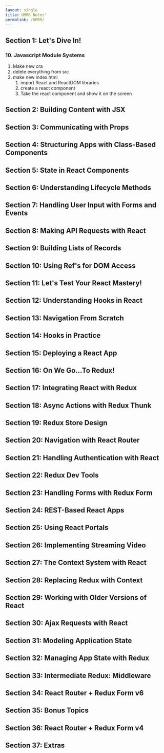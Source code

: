 ```yaml
---
layout: single
title: UMRR Notes"
permalink: /UMRR/
---
```



## Section 1: Let's Dive In!

### 10. Javascript Module Systems

1. Make new cra
2. delete everything from src
3. make new index.html
   1. import React and ReactDOM libraries
   2. create a react component
   3. Take the react component and show it on the screen

## Section 2: Building Content with JSX

## Section 3: Communicating with Props

## Section 4: Structuring Apps with Class-Based Components

## Section 5: State in React Components

## Section 6: Understanding Lifecycle Methods

## Section 7: Handling User Input with Forms and Events

## Section 8: Making API Requests with React

## Section 9: Building Lists of Records

## Section 10: Using Ref's for DOM Access

## Section 11: Let's Test Your React Mastery!

## Section 12: Understanding Hooks in React

## Section 13: Navigation From Scratch

## Section 14: Hooks in Practice

## Section 15: Deploying a React App

## Section 16: On We Go...To Redux!

## Section 17: Integrating React with Redux

## Section 18: Async Actions with Redux Thunk

## Section 19: Redux Store Design

## Section 20: Navigation with React Router

## Section 21: Handling Authentication with React

## Section 22: Redux Dev Tools

## Section 23: Handling Forms with Redux Form

## Section 24: REST-Based React Apps

## Section 25: Using React Portals

## Section 26: Implementing Streaming Video

## Section 27: The Context System with React

## Section 28: Replacing Redux with Context

## Section 29: Working with Older Versions of React

## Section 30: Ajax Requests with React

## Section 31: Modeling Application State

## Section 32: Managing App State with Redux

## Section 33: Intermediate Redux: Middleware

## Section 34: React Router + Redux Form v6

## Section 35: Bonus Topics

## Section 36: React Router + Redux Form v4

## Section 37: Extras